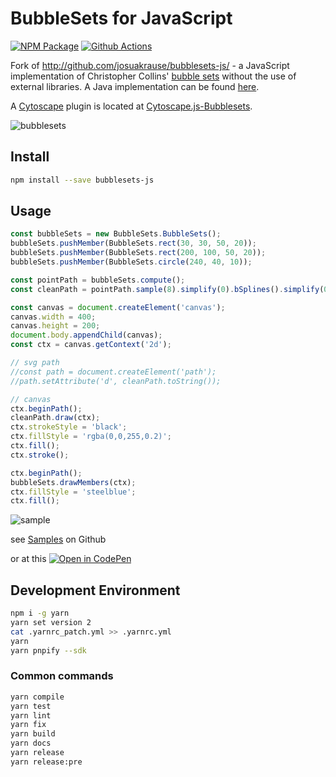 # BubbleSets for JavaScript

[![NPM Package][npm-image]][npm-url] [![Github Actions][github-actions-image]][github-actions-url]

Fork of http://github.com/josuakrause/bubblesets-js/ - a JavaScript implementation of Christopher Collins' [bubble sets](http://vialab.science.uoit.ca/portfolio/bubblesets) without the use of external libraries.
A Java implementation can be found [here](https://github.com/JosuaKrause/Bubble-Sets).

A [Cytoscape](https://js.cytoscape.org/#extensions/ui-extensions) plugin is located at [Cytoscape.js-Bubblesets](https://github.com/sgratzl/cytoscape.js-bubblesets).

![bubblesets](https://user-images.githubusercontent.com/4129778/83879077-60607800-a73d-11ea-9d1d-4f76752280ee.png)

## Install

```sh
npm install --save bubblesets-js
```

## Usage

```js
const bubbleSets = new BubbleSets.BubbleSets();
bubbleSets.pushMember(BubbleSets.rect(30, 30, 50, 20));
bubbleSets.pushMember(BubbleSets.rect(200, 100, 50, 20));
bubbleSets.pushMember(BubbleSets.circle(240, 40, 10));

const pointPath = bubbleSets.compute();
const cleanPath = pointPath.sample(8).simplify(0).bSplines().simplify(0);

const canvas = document.createElement('canvas');
canvas.width = 400;
canvas.height = 200;
document.body.appendChild(canvas);
const ctx = canvas.getContext('2d');

// svg path
//const path = document.createElement('path');
//path.setAttribute('d', cleanPath.toString());

// canvas
ctx.beginPath();
cleanPath.draw(ctx);
ctx.strokeStyle = 'black';
ctx.fillStyle = 'rgba(0,0,255,0.2)';
ctx.fill();
ctx.stroke();

ctx.beginPath();
bubbleSets.drawMembers(ctx);
ctx.fillStyle = 'steelblue';
ctx.fill();
```

![sample](https://user-images.githubusercontent.com/4129778/83879033-52aaf280-a73d-11ea-9a19-d803718fec17.png)

see [Samples](https://github.com/sgratzl/bubblesets-js/tree/master/samples) on Github

or at this [![Open in CodePen][codepen]](https://codepen.io/sgratzl/pen/MWKYRWo)

## Development Environment

```sh
npm i -g yarn
yarn set version 2
cat .yarnrc_patch.yml >> .yarnrc.yml
yarn
yarn pnpify --sdk
```

### Common commands

```sh
yarn compile
yarn test
yarn lint
yarn fix
yarn build
yarn docs
yarn release
yarn release:pre
```

[npm-image]: https://badge.fury.io/js/bubblesets-js.svg
[npm-url]: https://npmjs.org/package/bubblesets-js
[github-actions-image]: https://github.com/sgratzl/bubblesets-js/workflows/ci/badge.svg
[github-actions-url]: https://github.com/sgratzl/bubblesets-js/actions
[codepen]: https://img.shields.io/badge/CodePen-open-blue?logo=codepen
